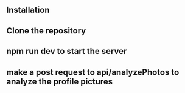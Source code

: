 ## Installation
## Clone the repository
## npm run dev to start the server
## make a post request to api/analyzePhotos to analyze the profile pictures
